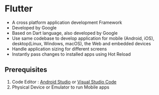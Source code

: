 # Flutter
* A cross platform application development Framework
* Developed by Google
* Based on Dart language, also developed by Google
* Use same codebase to develop application for mobile (Android, iOS), desktop(Linux, Windows, macOS), the Web and embedded devices
* Handle application sizing for different screens
* Instantly pass changes to installed apps using Hot Reload

## Prerequisites
1. Code Editor : [Android Studio](https://developer.android.com/studio) or [Visual Studio Code](https://code.visualstudio.com/Download)
2. Physical Device or Emulator to run Mobile apps